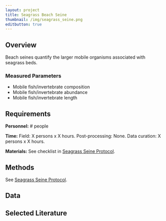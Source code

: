```yaml
---
layout: project
title: Seagrass Beach Seine
thumbnail: /img/seagrass_seine.png
editbutton: true
---
```


## Overview
Beach seines quantify the larger mobile organisms associated with seagrass beds.

### Measured Parameters
  - Mobile fish/invertebrate composition
  - Mobile fish/invertebrate abundance
  - Mobile fish/invertebrate length

## Requirements
**Personnel:** # people

**Time:** 
Field: X persons x X hours.
Post-processing: None.
Data curation:  X persons x X hours.

**Materials:** See checklist in <a href="/assets/modules/seagrass/MarineGEO_Seagrass_Protocol_V20180821.pdf">Seagrass Seine Protocol</a>.

## Methods

See <a href="/assets/modules/seagrass/MarineGEO_Seagrass_Protocol_V20180821.pdf">Seagrass Seine Protocol</a>.

## Data

## Selected Literature
